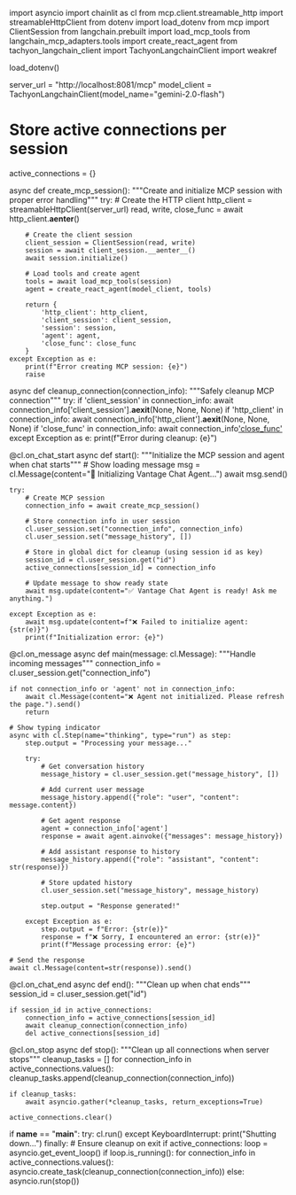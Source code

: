 import asyncio
import chainlit as cl
from mcp.client.streamable_http import streamableHttpClient
from dotenv import load_dotenv
from mcp import ClientSession
from langchain.prebuilt import load_mcp_tools
from langchain_mcp_adapters.tools import create_react_agent
from tachyon_langchain_client import TachyonLangchainClient
import weakref

load_dotenv()

server_url = "http://localhost:8081/mcp"
model_client = TachyonLangchainClient(model_name="gemini-2.0-flash")

# Store active connections per session
active_connections = {}

async def create_mcp_session():
    """Create and initialize MCP session with proper error handling"""
    try:
        # Create the HTTP client
        http_client = streamableHttpClient(server_url)
        read, write, close_func = await http_client.__aenter__()
        
        # Create the client session
        client_session = ClientSession(read, write)
        session = await client_session.__aenter__()
        await session.initialize()
        
        # Load tools and create agent
        tools = await load_mcp_tools(session)
        agent = create_react_agent(model_client, tools)
        
        return {
            'http_client': http_client,
            'client_session': client_session,
            'session': session,
            'agent': agent,
            'close_func': close_func
        }
    except Exception as e:
        print(f"Error creating MCP session: {e}")
        raise

async def cleanup_connection(connection_info):
    """Safely cleanup MCP connection"""
    try:
        if 'client_session' in connection_info:
            await connection_info['client_session'].__aexit__(None, None, None)
        if 'http_client' in connection_info:
            await connection_info['http_client'].__aexit__(None, None, None)
        if 'close_func' in connection_info:
            await connection_info['close_func']()
    except Exception as e:
        print(f"Error during cleanup: {e}")

@cl.on_chat_start
async def start():
    """Initialize the MCP session and agent when chat starts"""
    # Show loading message
    msg = cl.Message(content="🔧 Initializing Vantage Chat Agent...")
    await msg.send()
    
    try:
        # Create MCP session
        connection_info = await create_mcp_session()
        
        # Store connection info in user session
        cl.user_session.set("connection_info", connection_info)
        cl.user_session.set("message_history", [])
        
        # Store in global dict for cleanup (using session id as key)
        session_id = cl.user_session.get("id")
        active_connections[session_id] = connection_info
        
        # Update message to show ready state
        await msg.update(content="✅ Vantage Chat Agent is ready! Ask me anything.")
        
    except Exception as e:
        await msg.update(content=f"❌ Failed to initialize agent: {str(e)}")
        print(f"Initialization error: {e}")

@cl.on_message
async def main(message: cl.Message):
    """Handle incoming messages"""
    connection_info = cl.user_session.get("connection_info")
    
    if not connection_info or 'agent' not in connection_info:
        await cl.Message(content="❌ Agent not initialized. Please refresh the page.").send()
        return
    
    # Show typing indicator
    async with cl.Step(name="thinking", type="run") as step:
        step.output = "Processing your message..."
        
        try:
            # Get conversation history
            message_history = cl.user_session.get("message_history", [])
            
            # Add current user message
            message_history.append({"role": "user", "content": message.content})
            
            # Get agent response
            agent = connection_info['agent']
            response = await agent.ainvoke({"messages": message_history})
            
            # Add assistant response to history
            message_history.append({"role": "assistant", "content": str(response)})
            
            # Store updated history
            cl.user_session.set("message_history", message_history)
            
            step.output = "Response generated!"
            
        except Exception as e:
            step.output = f"Error: {str(e)}"
            response = f"❌ Sorry, I encountered an error: {str(e)}"
            print(f"Message processing error: {e}")
    
    # Send the response
    await cl.Message(content=str(response)).send()

@cl.on_chat_end
async def end():
    """Clean up when chat ends"""
    session_id = cl.user_session.get("id")
    
    if session_id in active_connections:
        connection_info = active_connections[session_id]
        await cleanup_connection(connection_info)
        del active_connections[session_id]

@cl.on_stop
async def stop():
    """Clean up all connections when server stops"""
    cleanup_tasks = []
    for connection_info in active_connections.values():
        cleanup_tasks.append(cleanup_connection(connection_info))
    
    if cleanup_tasks:
        await asyncio.gather(*cleanup_tasks, return_exceptions=True)
    
    active_connections.clear()

if __name__ == "__main__":
    try:
        cl.run()
    except KeyboardInterrupt:
        print("Shutting down...")
    finally:
        # Ensure cleanup on exit
        if active_connections:
            loop = asyncio.get_event_loop()
            if loop.is_running():
                for connection_info in active_connections.values():
                    asyncio.create_task(cleanup_connection(connection_info))
            else:
                asyncio.run(stop())
